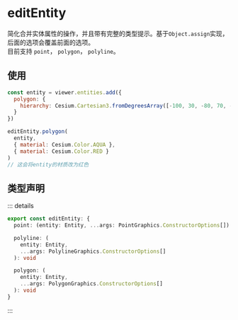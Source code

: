 # editEntity

简化合并实体属性的操作，并且带有完整的类型提示。基于`Object.assign`实现，后面的选项会覆盖前面的选项。  
目前支持 `point`， `polygon`， `polyline`。

## 使用

```js
const entity = viewer.entities.add({
  polygon: {
    hierarchy: Cesium.Cartesian3.fromDegreesArray([-100, 30, -80, 70, -10, 40])
  }
})

editEntity.polygon(
  entity,
  { material: Cesium.Color.AQUA },
  { material: Cesium.Color.RED }
)
// 这会将entity的材质改为红色
```

## 类型声明

::: details

```ts
export const editEntity: {
  point: (entity: Entity, ...args: PointGraphics.ConstructorOptions[]): void

  polyline: (
    entity: Entity,
    ...args: PolylineGraphics.ConstructorOptions[]
  ): void

  polygon: (
    entity: Entity,
    ...args: PolygonGraphics.ConstructorOptions[]
  ): void
}
```

:::
